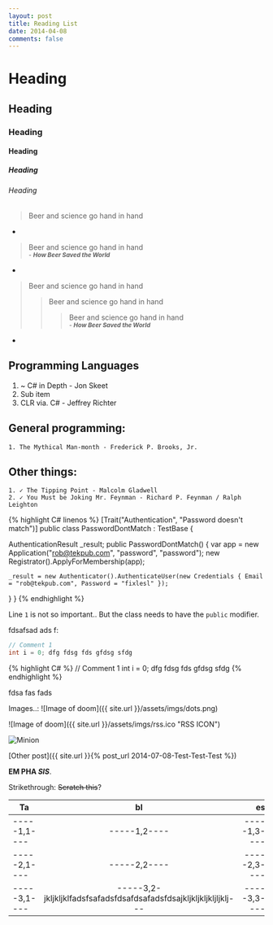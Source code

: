 ```yaml
---
layout: post
title: Reading List
date: 2014-04-08
comments: false
---
```


# Heading

## Heading

### Heading

#### Heading

##### Heading

###### Heading

> Beer and science go hand in hand

-

> Beer and science go hand in hand <br>
> <small> - ***How Beer Saved the World*** </small>

-

> Beer and science go hand in hand
>> Beer and science go hand in hand
>>> Beer and science go hand in hand <br>
>>> <small> - ***How Beer Saved the World*** </small>

-
## Programming Languages

1. ~ C# in Depth - Jon Skeet
  1. Sub item
2. CLR via. C# - Jeffrey Richter

## General programming:

    1. The Mythical Man-month - Frederick P. Brooks, Jr.

## Other things:

    1. ✓ The Tipping Point - Malcolm Gladwell
    2. ✓ You Must be Joking Mr. Feynman - Richard P. Feynman / Ralph Leighton

<!--more-->

{% highlight C# linenos %}
[Trait("Authentication", "Password doesn't match")]
public class PasswordDontMatch : TestBase {

  AuthenticationResult _result;
  public PasswordDontMatch() {
    var app = new Application("rob@tekpub.com", "password", "password");
    new Registrator().ApplyForMembership(app);

    _result = new Authenticator().AuthenticateUser(new Credentials { Email = "rob@tekpub.com", Password = "fixlesl" });

  }
}
{% endhighlight %}

Line `1` is not so important.. But the class needs to have the `public` modifier.

fdsafsad ads f: 

```csharp
// Comment 1
int i = 0; dfg fdsg fds gfdsg sfdg 
```


{% highlight C# %}
// Comment 1
int i = 0; dfg fdsg fds gfdsg sfdg 
{% endhighlight %}

fdsa fas fads 

Images..:
![Image of doom]({{ site.url }}/assets/imgs/dots.png)

![Image of doom]({{ site.url }}/assets/imgs/rss.ico "RSS ICON")

![Minion](http://octodex.github.com/images/minion.png "Minion")

[Other post]({{ site.url }}{% post_url 2014-07-08-Test-Test-Test %})


 **EM PHA _SIS_**.

Strikethrough: <del>Scratch this</del>?

| Ta        |     bl       |  es |
| ------------- |:-------------:| -----:|
| -----1,1----  | -----1,2---- | -----1,3---- |
| -----2,1----  | -----2,2----      |   -----2,3---- |
| -----3,1----  | -----3,2-jkljkljklfadsfsafadsfdsafdsafadsfdsajkljkljkljkljljklj---   |  -----3,3---- |
